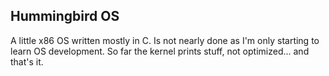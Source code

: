 ## Hummingbird OS

A little x86 OS written mostly in C.
Is not nearly done as I'm only starting to learn OS development.
So far the kernel prints stuff, not optimized... and that's it.
